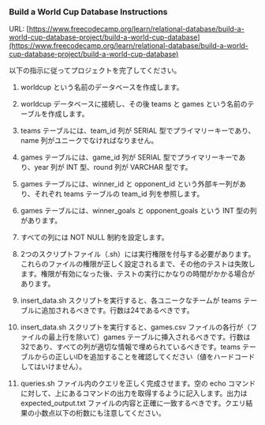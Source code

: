 ### Build a World Cup Database Instructions
URL: [https://www.freecodecamp.org/learn/relational-database/build-a-world-cup-database-project/build-a-world-cup-database](https://www.freecodecamp.org/learn/relational-database/build-a-world-cup-database-project/build-a-world-cup-database)  


以下の指示に従ってプロジェクトを完了してください。

1. worldcup という名前のデータベースを作成します。

1. worldcup データベースに接続し、その後 teams と games という名前のテーブルを作成します。

1. teams テーブルには、team_id 列が SERIAL 型でプライマリーキーであり、name 列がユニークでなければなりません。

1. games テーブルには、game_id 列が SERIAL 型でプライマリーキーであり、year 列が INT 型、round 列が VARCHAR 型です。

1. games テーブルには、winner_id と opponent_id という外部キー列があり、それぞれ teams テーブルの team_id 列を参照します。

1. games テーブルには、winner_goals と opponent_goals という INT 型の列があります。

1. すべての列には NOT NULL 制約を設定します。

1. 2つのスクリプトファイル（.sh）には実行権限を付与する必要があります。これらのファイルの権限が正しく設定されるまで、その他のテストは失敗します。権限が有効になった後、テストの実行にかなりの時間がかかる場合があります。

1. insert_data.sh スクリプトを実行すると、各ユニークなチームが teams テーブルに追加されるべきです。行数は24であるべきです。

1. insert_data.sh スクリプトを実行すると、games.csv ファイルの各行が（ファイルの最上行を除いて）games テーブルに挿入されるべきです。行数は32であり、すべての列が適切な情報で埋められているべきです。teams テーブルからの正しいIDを追加することを確認してください（値をハードコードしてはいけません）。

1. queries.sh ファイル内のクエリを正しく完成させます。空の echo コマンドに対して、上にあるコマンドの出力を取得するように記入します。出力は expected_output.txt ファイルの内容と正確に一致するべきです。クエリ結果の小数点以下の桁数にも注意してください。
